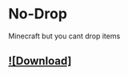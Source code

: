 # No-Drop
Minecraft but you cant drop items



## [![Download]](https://github.com/Noobplayer77777/No-Drop/releases)

